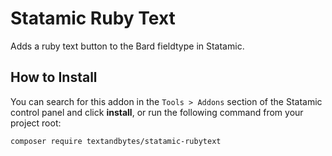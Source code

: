 # Statamic Ruby Text

Adds a ruby text button to the Bard fieldtype in Statamic.

## How to Install

You can search for this addon in the `Tools > Addons` section of the Statamic control panel and click **install**, or run the following command from your project root:

``` bash
composer require textandbytes/statamic-rubytext
```